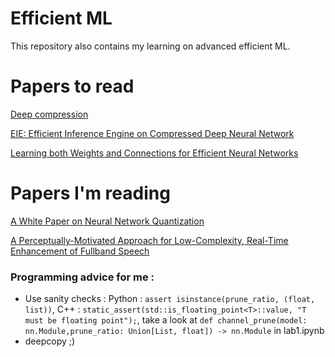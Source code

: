 
# Efficient ML

This repository also contains my learning on advanced efficient ML.


# Papers to read
[Deep compression ](https://arxiv.org/pdf/1510.00149)

[EIE: Efficient Inference Engine on Compressed Deep Neural Network](https://arxiv.org/pdf/1602.01528)

[Learning both Weights and Connections for Efficient Neural Networks](https://arxiv.org/pdf/1506.02626)

# Papers I'm reading

[A White Paper on Neural Network Quantization](https://arxiv.org/pdf/2106.08295)

[A Perceptually-Motivated Approach for Low-Complexity, Real-Time
Enhancement of Fullband Speech](https://jmvalin.ca/papers/percepnet.pdf)

### Programming advice for me :
- Use sanity checks :
 Python : ``` assert isinstance(prune_ratio, (float, list)) ```, C++ : ``` static_assert(std::is_floating_point<T>::value, "T must be floating point"); ```, take a look at ``` def channel_prune(model: nn.Module,prune_ratio: Union[List, float]) -> nn.Module ``` in lab1.ipynb
- deepcopy ;)